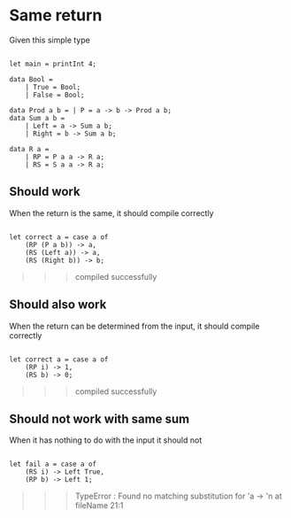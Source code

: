 # Same return

Given this simple type 
```

let main = printInt 4;

data Bool = 
    | True = Bool;
    | False = Bool;

data Prod a b = | P = a -> b -> Prod a b;
data Sum a b = 
    | Left = a -> Sum a b;
    | Right = b -> Sum a b;

data R a = 
    | RP = P a a -> R a;
    | RS = S a a -> R a;

```

## Should work

When the return is the same, it should compile correctly
```

let correct a = case a of
    (RP (P a b)) -> a,
    (RS (Left a)) -> a,
    (RS (Right b)) -> b;

```
>>>compiled successfully

## Should also work

When the return can be determined from the input, it should compile correctly
```

let correct a = case a of
    (RP i) -> 1,
    (RS b) -> 0;

```
>>>compiled successfully

## Should not work with same sum

When it has nothing to do with the input it should not
```

let fail a = case a of
    (RS i) -> Left True,
    (RP b) -> Left 1;
```
>>>TypeError : Found no matching substitution for 'a -> 'n at fileName 21:1
